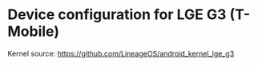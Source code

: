 Device configuration for LGE G3 (T-Mobile)
==========================================

Kernel source: https://github.com/LineageOS/android_kernel_lge_g3
